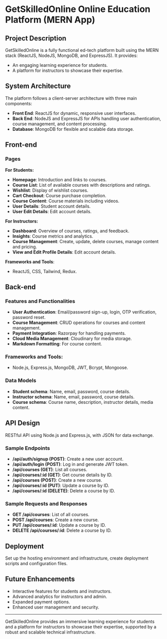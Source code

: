 
# GetSkilledOnline Online Education Platform (MERN App)

## Project Description

GetSkilledOnline is a fully functional ed-tech platform built using the MERN stack (ReactJS, NodeJS, MongoDB, and ExpressJS). It provides:

- An engaging learning experience for students.
- A platform for instructors to showcase their expertise.

## System Architecture

The platform follows a client-server architecture with three main components:

- **Front End**: ReactJS for dynamic, responsive user interfaces.
- **Back End**: NodeJS and ExpressJS for APIs handling user authentication, course management, and content processing.
- **Database**: MongoDB for flexible and scalable data storage.

## Front-end

### Pages

**For Students:**

- **Homepage**: Introduction and links to courses.
- **Course List**: List of available courses with descriptions and ratings.
- **Wishlist**: Display of wishlist courses.
- **Cart Checkout**: Course purchase completion.
- **Course Content**: Course materials including videos.
- **User Details**: Student account details.
- **User Edit Details**: Edit account details.

**For Instructors:**

- **Dashboard**: Overview of courses, ratings, and feedback.
- **Insights**: Course metrics and analytics.
- **Course Management**: Create, update, delete courses, manage content and pricing.
- **View and Edit Profile Details**: Edit account details.

**Frameworks and Tools**:

- ReactJS, CSS, Tailwind, Redux.

## Back-end

### Features and Functionalities

- **User Authentication**: Email/password sign-up, login, OTP verification, password reset.
- **Course Management**: CRUD operations for courses and content management.
- **Payment Integration**: Razorpay for handling payments.
- **Cloud Media Management**: Cloudinary for media storage.
- **Markdown Formatting**: For course content.

### Frameworks and Tools:

- Node.js, Express.js, MongoDB, JWT, Bcrypt, Mongoose.

### Data Models

- **Student schema**: Name, email, password, course details.
- **Instructor schema**: Name, email, password, course details.
- **Course schema**: Course name, description, instructor details, media content.

## API Design

RESTful API using Node.js and Express.js, with JSON for data exchange.

### Sample Endpoints

- **/api/auth/signup (POST)**: Create a new user account.
- **/api/auth/login (POST)**: Log in and generate JWT token.
- **/api/courses (GET)**: List all courses.
- **/api/courses/:id (GET)**: Get course details by ID.
- **/api/courses (POST)**: Create a new course.
- **/api/courses/:id (PUT)**: Update a course by ID.
- **/api/courses/:id (DELETE)**: Delete a course by ID.

### Sample Requests and Responses

- **GET /api/courses**: List of all courses.
- **POST /api/courses**: Create a new course.
- **PUT /api/courses/:id**: Update a course by ID.
- **DELETE /api/courses/:id**: Delete a course by ID.

## Deployment

Set up the hosting environment and infrastructure, create deployment scripts and configuration files.

## Future Enhancements

- Interactive features for students and instructors.
- Advanced analytics for instructors and admin.
- Expanded payment options.
- Enhanced user management and security.

---

GetSkilledOnline provides an immersive learning experience for students and a platform for instructors to showcase their expertise, supported by a robust and scalable technical infrastructure.

